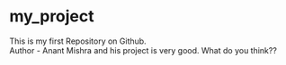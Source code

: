 # my_project
This is my first Repository on Github.
<br>
Author - Anant Mishra and his project is very good. What do you think??

